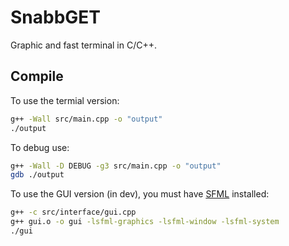 # SnabbGET

Graphic and fast terminal in C/C++.

## Compile

To use the termial version:

```bash
g++ -Wall src/main.cpp -o "output"
./output
```

To debug use:

```bash
g++ -Wall -D DEBUG -g3 src/main.cpp -o "output"
gdb ./output
```

To use the GUI version (in dev), you must have [SFML](https://www.sfml-dev.org/download/sfml/2.5.1/) installed:

```bash
g++ -c src/interface/gui.cpp
g++ gui.o -o gui -lsfml-graphics -lsfml-window -lsfml-system
./gui
```
